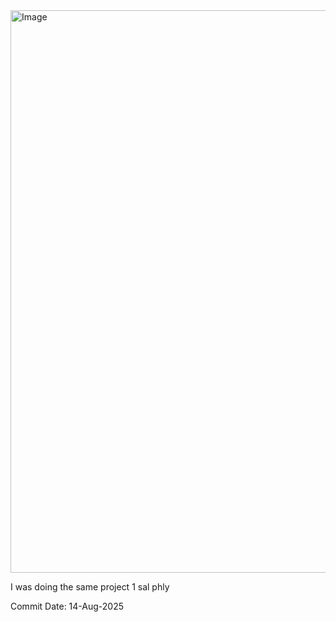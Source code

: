 

<img width="1600" height="900" alt="Image" src="https://github.com/user-attachments/assets/5be3df9a-9f82-492e-8a79-59c0191ad3e1" />

I was doing the same project 1 sal phly 







Commit Date: 14-Aug-2025
